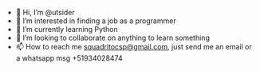 - 👋 Hi, I’m @utsider
- 👀 I’m interested in finding a job as a programmer
- 🌱 I’m currently learning Python
- 💞️ I’m looking to collaborate on anything to learn something
- 📫 How to reach me squadritocsp@gmail.com, just send me an email or a whatsapp msg +51934028474

<!---
utsider/utsider is a ✨ special ✨ repository because its `README.md` (this file) appears on your GitHub profile.
You can click the Preview link to take a look at your changes.
--->

